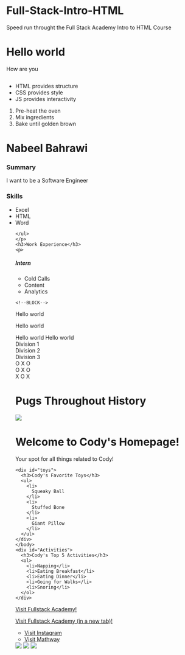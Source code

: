 # Full-Stack-Intro-HTML
Speed run throught the Full Stack Academy Intro to HTML Course
<!-- GENERAL PRACTICE -->
<body>
    <h1>Hello world</h1>
    <p>How are you</p>
    <img scr="brick wall.jpg"/>
  </body>
  
  <body>
   <ul>
    <li>HTML provides structure</li>
    <li>CSS provides style</li>
    <li>JS provides interactivity</li>
  </ul>
  <ol>
    <li>Pre-heat the oven</li>
    <li>Mix ingredients</li>
    <li>Bake until golden brown</li>
  </ol>
  
  <!-- RESUME PRACTICE -->
<body>
    <h1>Nabeel Bahrawi</h1>
    <h3>Summary</h3>
    <p> I want to be a Software Engineer     </p>
    <h3>Skills</h3>
    <p>
    <ul>
      <li>Excel
      <li>  HTML
      <li> Word
        
    </ul>
    </p>
    <h3>Work Experience</h3>
    <p>
  <h5>Intern</h5>
  <ul>
    <li> Cold Calls
    <li> Content
    <li> Analytics
  </ul>
    </p>
  </body>
  
  <!-- BLOCK AND INLINE AND DIV-->
    <!--BLOCK-->
  <p>Hello world</p><p>Hello world</p>
    <!--Inline-->
  <span>Hello world</span>
  <span>Hello world</span>
    <!--div-->
  <div>Division 1</div>
  <div>Division 2</div>
  <div>Division 3</div>
  <!--TIC TAC TOE PRACTICE-->
  <div>
      <span>O</span>
      <span>X</span>
      <span>O</span>
  </div>
  <div>
    <span>O</span>
    <span>X</span>
    <span>O</span>
</div>
<div>
    <span>X</span>
    <span>O</span>
    <span>X</span>
</div>

<!--Attributes-->
  <!--Syntax-->
  <body>
      <div id="main-section"> 
          <h1>Pugs Throughout History</h1>
          <!--Adding an Image-->
          <img src="https://media-be.chewy.com/wp-content/uploads/2021/05/27140116/Pug_FeaturedImage-1024x615.jpg"/>
      </div>
  </body>
  <!--ID ATTRIBUTE-->
  <body>
    <div id="Welcome">
      <h1>Welcome to Cody's Homepage!</h1>
      <p>Your spot for all things related to Cody!</p>
    </div>
    
    <div id="toys">
      <h3>Cody's Favorite Toys</h3>
      <ul>
        <li>
          Squeaky Ball
        </li>
        <li>
          Stuffed Bone
        </li>
        <li>
          Giant Pillow
        </li>
      </ul>
    </div>
    </body>
    <div id="Activities">
      <h3>Cody's Top 5 Activities</h3>
      <ol>
        <li>Napping</li>
        <li>Eating Breakfast</li>
        <li>Eating Dinner</li>
        <li>Going for Walks</li>
        <li>Snoring</li>
      </ol>
    </div>
    
  </body>

  <!--LINKS/Anchor need href-->
  <a href="https://www.fullstackacademy.com/">Visit Fullstack Academy!</a>
  <!--Open in new tab-->
  <a href="https://www.fullstackacademy.com/" target="_blank">Visit Fullstack Academy (in a new tab)!</a>
<!--Bookmarks Practice-->
<body>
    <ul>
      <li> 
        <a href="https://www.instagram.com/" target="_blank">Visit Instagram</a>
      <li>
        <a href="https://www.mathway.com/Algebra" target="_blank"> Visit Mathway </a>
    </ul>
  </body>
<!--Image Gallery Practice-->
<Body>
    <img src="https://learndotresources.s3.amazonaws.com/workshop/5b68692105739d0004e2cfd4/mercury.png"/>
    <img src="https://learndotresources.s3.amazonaws.com/workshop/5b68692105739d0004e2cfd4/venus.png"/>
     <img src="https://learndotresources.s3.amazonaws.com/workshop/5b68692105739d0004e2cfd4/earth.png"/>
  </body>
  


